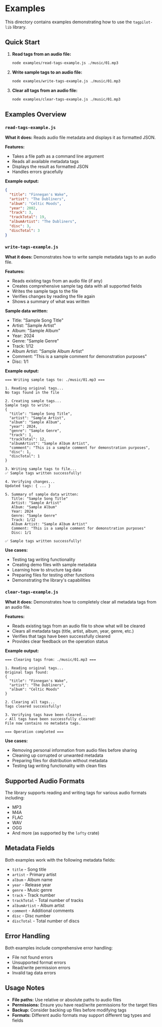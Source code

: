 # Examples

This directory contains examples demonstrating how to use the `tagpilot-lib` library.

## Quick Start

1. **Read tags from an audio file:**

   ```bash
   node examples/read-tags-example.js ./music/01.mp3
   ```

2. **Write sample tags to an audio file:**

   ```bash
   node examples/write-tags-example.js ./music/01.mp3
   ```

3. **Clear all tags from an audio file:**
   ```bash
   node examples/clear-tags-example.js ./music/01.mp3
   ```

## Examples Overview

### `read-tags-example.js`

**What it does:** Reads audio file metadata and displays it as formatted JSON.

**Features:**

- Takes a file path as a command line argument
- Reads all available metadata tags
- Displays the result as formatted JSON
- Handles errors gracefully

**Example output:**

```json
{
  "title": "Finnegan's Wake",
  "artist": "The Dubliners",
  "album": "Celtic Moods",
  "year": 2002,
  "track": 3,
  "trackTotal": 19,
  "albumArtist": "The Dubliners",
  "disc": 3,
  "discTotal": 3
}
```

### `write-tags-example.js`

**What it does:** Demonstrates how to write sample metadata tags to an audio file.

**Features:**

- Reads existing tags from an audio file (if any)
- Creates comprehensive sample tag data with all supported fields
- Writes the sample tags to the file
- Verifies changes by reading the file again
- Shows a summary of what was written

**Sample data written:**

- Title: "Sample Song Title"
- Artist: "Sample Artist"
- Album: "Sample Album"
- Year: 2024
- Genre: "Sample Genre"
- Track: 1/12
- Album Artist: "Sample Album Artist"
- Comment: "This is a sample comment for demonstration purposes"
- Disc: 1/1

**Example output:**

```
=== Writing sample tags to: ./music/01.mp3 ===

1. Reading original tags...
No tags found in the file

2. Creating sample tags...
Sample tags to write:
{
  "title": "Sample Song Title",
  "artist": "Sample Artist",
  "album": "Sample Album",
  "year": 2024,
  "genre": "Sample Genre",
  "track": 1,
  "trackTotal": 12,
  "albumArtist": "Sample Album Artist",
  "comment": "This is a sample comment for demonstration purposes",
  "disc": 1,
  "discTotal": 1
}

3. Writing sample tags to file...
✅ Sample tags written successfully!

4. Verifying changes...
Updated tags: { ... }

5. Summary of sample data written:
   Title: "Sample Song Title"
   Artist: "Sample Artist"
   Album: "Sample Album"
   Year: 2024
   Genre: "Sample Genre"
   Track: 1/12
   Album Artist: "Sample Album Artist"
   Comment: "This is a sample comment for demonstration purposes"
   Disc: 1/1

✅ Sample tags written successfully!
```

**Use cases:**

- Testing tag writing functionality
- Creating demo files with sample metadata
- Learning how to structure tag data
- Preparing files for testing other functions
- Demonstrating the library's capabilities

### `clear-tags-example.js`

**What it does:** Demonstrates how to completely clear all metadata tags from an audio file.

**Features:**

- Reads existing tags from an audio file to show what will be cleared
- Clears all metadata tags (title, artist, album, year, genre, etc.)
- Verifies that tags have been successfully cleared
- Provides clear feedback on the operation status

**Example output:**

```
=== Clearing tags from: ./music/01.mp3 ===

1. Reading original tags...
Original tags found:
{
  "title": "Finnegan's Wake",
  "artist": "The Dubliners",
  "album": "Celtic Moods"
}

2. Clearing all tags...
Tags cleared successfully!

3. Verifying tags have been cleared...
✓ All tags have been successfully cleared!
File now contains no metadata tags.

=== Operation completed ===
```

**Use cases:**

- Removing personal information from audio files before sharing
- Cleaning up corrupted or unwanted metadata
- Preparing files for distribution without metadata
- Testing tag writing functionality with clean files

## Supported Audio Formats

The library supports reading and writing tags for various audio formats including:

- MP3
- M4A
- FLAC
- WAV
- OGG
- And more (as supported by the `lofty` crate)

## Metadata Fields

Both examples work with the following metadata fields:

- `title` - Song title
- `artist` - Primary artist
- `album` - Album name
- `year` - Release year
- `genre` - Music genre
- `track` - Track number
- `trackTotal` - Total number of tracks
- `albumArtist` - Album artist
- `comment` - Additional comments
- `disc` - Disc number
- `discTotal` - Total number of discs

## Error Handling

Both examples include comprehensive error handling:

- File not found errors
- Unsupported format errors
- Read/write permission errors
- Invalid tag data errors

## Usage Notes

- **File paths:** Use relative or absolute paths to audio files
- **Permissions:** Ensure you have read/write permissions for the target files
- **Backup:** Consider backing up files before modifying tags
- **Formats:** Different audio formats may support different tag types and fields
